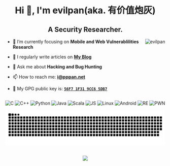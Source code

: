 <h1 align="center">Hi 👋, I'm evilpan(aka. 有价值炮灰)</h1>
<h2 align="center">A Security Researcher.</h2>

<img align="right" src="https://github-readme-stats.vercel.app/api?username=evilpan&theme=dark&show_icons=true&locale=en" alt="evilpan">

- 🌱 I’m currently focusing on **Mobile and Web Vulnerablilities Research**

- 📝 I regularly write articles on **[My Blog](https://evilpan.com/)**

- 💬 Ask me about **Hacking and Bug Hunting**

- 📫 How to reach me: **[i@pppan.net](mailto:i@pppan.net)**

- 🔑 My GPG public key is: **[`56F7 1F31 9CC6 5DB7`](https://keys.openpgp.org/vks/v1/by-fingerprint/0A328E142567CAB91AC61F7556F71F319CC65DB7)**

## 


![C](https://img.shields.io/badge/c-00599C.svg?style=for-the-badge&logo=c&logoColor=white) ![C++](https://img.shields.io/badge/c++-00599C.svg?style=for-the-badge&logo=c%2B%2B&logoColor=white) ![Python](https://img.shields.io/badge/python-ffde57.svg?style=for-the-badge&logo=python&logoColor=4584b6) ![Java](https://img.shields.io/badge/java-AA152B.svg?style=for-the-badge&logo=coffeescript&logoColor=white) ![Scala](https://img.shields.io/badge/scala-DE3423.svg?style=for-the-badge&logo=scala&logoColor=white) ![JS](https://img.shields.io/badge/javascript-42A5F5?style=for-the-badge&logo=javascript&logoColor=white) ![Linux](https://img.shields.io/badge/Linux-E95420.svg?style=for-the-badge&logo=linux&logoColor=white) ![Android](https://img.shields.io/badge/android-4ACF5A.svg?style=for-the-badge&logo=android&logoColor=white) ![RE](https://img.shields.io/badge/Reverse-Engineering-414141.svg?style=for-the-badge&logo=R&logoColor=white) ![PWN](https://img.shields.io/badge/exploit-D70A53?style=for-the-badge&logo=ruby&logoColor=white)

![Contributions](https://github.com/evilpan/evilpan/raw/output/github-contribution-grid-snake-dark.svg)

##
<p align="center"><img src="https://profile-counter.glitch.me/evilpan/count.svg" ></p>
